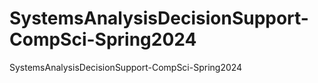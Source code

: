 # SystemsAnalysisDecisionSupport-CompSci-Spring2024
SystemsAnalysisDecisionSupport-CompSci-Spring2024
